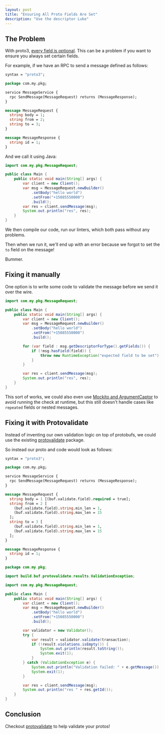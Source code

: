 ```yaml
---
layout: post
title: "Ensuring All Proto Fields Are Set"
description: "Use the descriptor Luke"
---
```


## The Problem

With proto3, [every field is optional](https://stackoverflow.com/a/52360213/3720597). This can be a problem if you want to ensure you always set certain fields.

For example, if we have an RPC to send a message defined as follows:

```protobuf
syntax = "proto3";

package com.my.pkg;

service MessageService {
  rpc SendMessage(MessageRequest) returns (MessageResponse);
}

message MessageRequest {
  string body = 1;
  string from = 2;
  string to = 3;
}

message MessageResponse {
  string id = 1;
}
```

And we call it using Java:

```java
import com.my.pkg.MessageRequest;

public class Main {
    public static void main(String[] args) {
        var client = new Client();
        var msg = MessageRequest.newBuilder()
            .setBody("hello world")
            .setFrom("+15085550000")
            .build();
        var res = client.sendMessage(msg);
        System.out.println("res", res);
    }
}
```

We then compile our code, run our linters, which both pass without any problems.

Then when we run it, we'll end up with an error because we forgot to set the `to` field on the message!

Bummer.

## Fixing it manually

One option is to write some code to validate the message before we send it over the wire.

```java
import com.my.pkg.MessageRequest;

public class Main {
    public static void main(String[] args) {
        var client = new Client();
        var msg = MessageRequest.newBuilder()
            .setBody("hello world")
            .setFrom("+15085550000")
            .build();

        for (var field : msg.getDescriptorForType().getFields()) {
            if (!msg.hasField(field)) {
                throw new RuntimeException("expected field to be set");
            }
        }

        var res = client.sendMessage(msg);
        System.out.println("res", res);
    }
}
```

This sort of works, we could also even use [Mockito and ArgumentCaptor](https://site.mockito.org/javadoc/current/org/mockito/ArgumentCaptor.html) to avoid running the check at runtime, but this still doesn't handle cases like `repeated` fields or nested messages.

## Fixing it with Protovalidate

Instead of inventing our own validation logic on top of protobufs, we could use the existing [protovalidate](https://github.com/bufbuild/protovalidate) package.

So instead our proto and code would look as follows:

```protobuf
syntax = "proto3";

package com.my.pkg;

service MessageService {
  rpc SendMessage(MessageRequest) returns (MessageResponse);
}

message MessageRequest {
  string body = 1 [(buf.validate.field).required = true];
  string from = 2 [
    (buf.validate.field).string.min_len = 1,
    (buf.validate.field).string.max_len = 15
  ];
  string to = 3 [
    (buf.validate.field).string.min_len = 1,
    (buf.validate.field).string.max_len = 15
  ];
}

message MessageResponse {
  string id = 1;
}
```

```java
package com.my.pkg;

import build.buf.protovalidate.results.ValidationException;

import com.my.pkg.MessageRequest;

public class Main {
    public static void main(String[] args) {
        var client = new Client();
        var msg = MessageRequest.newBuilder()
            .setBody("hello world")
            .setFrom("+15085550000")
            .build();

        var validator = new Validator();
        try {
            var result = validator.validate(transaction);
            if (!result.violations.isEmpty()) {
                System.out.println(result.toString());
                System.exit(1);
            }
        } catch (ValidationException e) {
            System.out.println("Validation failed: " + e.getMessage());
            System.exit(1);
        }

        var res = client.sendMessage(msg);
        System.out.println("res " + res.getId());
    }
}
```

## Conclusion

Checkout [protovalidate](https://github.com/bufbuild/protovalidate) to help validate your protos!
